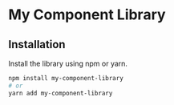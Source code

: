 # My Component Library

## Installation

Install the library using npm or yarn.

```bash
npm install my-component-library
# or
yarn add my-component-library
```
